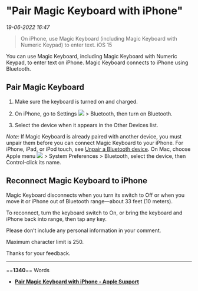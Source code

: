 # "Pair Magic Keyboard with iPhone"

*19-06-2022 16:47* 

> On iPhone, use Magic Keyboard (including Magic Keyboard with Numeric Keypad) to enter text.
iOS 15

You can use Magic Keyboard, including Magic Keyboard with Numeric Keypad, to enter text on iPhone. Magic Keyboard connects to iPhone using Bluetooth.

## Pair Magic Keyboard

1.  Make sure the keyboard is turned on and charged.
    
2.  On iPhone, go to Settings ![](https://help.apple.com/assets/6222428998C2CE34C75A5252/6222428B98C2CE34C75A5267/en_US/492fec5aff74dbdef9b526177c3804b4.png) > Bluetooth, then turn on Bluetooth.
    
3.  Select the device when it appears in the Other Devices list.
    

*Note:* If Magic Keyboard is already paired with another device, you must unpair them before you can connect Magic Keyboard to your iPhone. For iPhone, iPad, or iPod touch, see [Unpair a Bluetooth device](https://support.apple.com/guide/iphone/bluetooth-accessories-iph3c50f191/15.0/ios/15.0#iph8f62615e0). On Mac, choose Apple menu ![](https://help.apple.com/assets/6222428998C2CE34C75A5252/6222428B98C2CE34C75A5267/en_US/e043ddf1a45711e13f0b30612db65e21.png) > System Preferences > Bluetooth, select the device, then Control-click its name.

## Reconnect Magic Keyboard to iPhone

Magic Keyboard disconnects when you turn its switch to Off or when you move it or iPhone out of Bluetooth range—about 33 feet (10 meters).

To reconnect, turn the keyboard switch to On, or bring the keyboard and iPhone back into range, then tap any key.

Please don’t include any personal information in your comment.

Maximum character limit is 250.

Thanks for your feedback.
***

==**1340**== Words

- **[Pair Magic Keyboard with iPhone - Apple Support](https://support.apple.com/guide/iphone/pair-magic-keyboard-iph4288319c0/ios)**